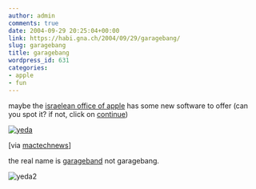 ```yaml
---
author: admin
comments: true
date: 2004-09-29 20:25:04+00:00
link: https://habi.gna.ch/2004/09/29/garagebang/
slug: garagebang
title: garagebang
wordpress_id: 631
categories:
- apple
- fun
---
```


maybe the [israelean office of apple](http://yeda.co.il/) has some new software to offer (can you spot it? if not, click on [continue](https://habi.gna.ch/blog/archives/000428.html#more))

[![yeda](https://habi.gna.ch/blog/images/yeda-tm.jpg)](https://habi.gna.ch/blog/images/yeda.jpg)

[via [mactechnews](http://www.mactechnews.de/index.php?function=24&cat=51&thread=16527)]
<!-- more -->
the real name is [garageband](https://apple.com/ilife/garageband/) not garagebang.

![yeda2](https://habi.gna.ch/blog/images/yeda2.jpg)

